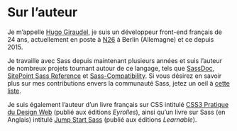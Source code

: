
# Sur l’auteur

Je m’appelle [Hugo Giraudel](http://hugogiraudel.com), je suis un développeur front-end français de 24 ans, actuellement en poste à [N26](https://n26.com) à Berlin (Allemagne) et ce depuis 2015.

Je travaille avec Sass depuis maintenant plusieurs années et suis l’auteur de nombreux projets tournant autour de ce langage, tels que [SassDoc](http://sassdoc.com), [SitePoint Sass Reference](http://sitepoint.com/sass-reference/) et [Sass-Compatibility](http://sass-compatibility.github.io). Si vous désirez en savoir plus sur mes contributions envers la communauté Sass, jetez un oeil à [cette liste](http://github.com/HugoGiraudel/awesome-sass).

Je suis également l’auteur d’un livre français sur CSS intitulé [CSS3 Pratique du Design Web](http://css3-pratique.fr/) (publié aux éditions *Eyrolles*), ainsi qu’un livre sur Sass (en Anglais) intitulé [Jump Start Sass](https://learnable.com/books/jump-start-sass) (publié aux éditions *Learnable*).

